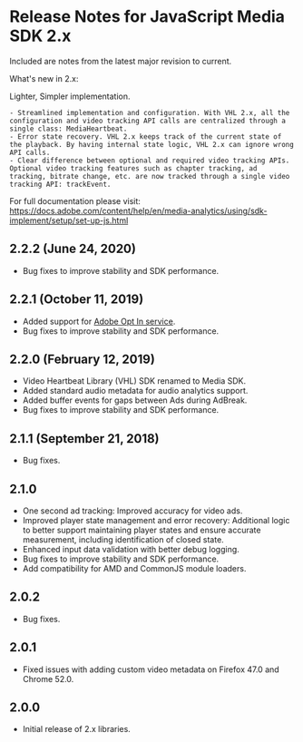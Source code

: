 # Release Notes for JavaScript Media SDK 2.x

Included are notes from the latest major revision to current.

What's new in 2.x:

Lighter, Simpler implementation.

	- Streamlined implementation and configuration. With VHL 2.x, all the configuration and video tracking API calls are centralized through a single class: MediaHeartbeat.
	- Error state recovery. VHL 2.x keeps track of the current state of the playback. By having internal state logic, VHL 2.x can ignore wrong API calls.
	- Clear difference between optional and required video tracking APIs. Optional video tracking features such as chapter tracking, ad tracking, bitrate change, etc. are now tracked through a single video tracking API: trackEvent.

For full documentation please visit:
https://docs.adobe.com/content/help/en/media-analytics/using/sdk-implement/setup/set-up-js.html

## 2.2.2 (June 24, 2020)
- Bug fixes to improve stability and SDK performance.

## 2.2.1 (October 11, 2019)
- Added support for [Adobe Opt In service](https://docs.adobe.com/content/help/en/id-service/using/implementation-guides/opt-in-service/getting-started.html).
- Bug fixes to improve stability and SDK performance.

## 2.2.0 (February 12, 2019)
- Video Heartbeat Library (VHL) SDK renamed to Media SDK.
- Added standard audio metadata for audio analytics support.
- Added buffer events for gaps between Ads during AdBreak.
- Bug fixes to improve stability and SDK performance.

## 2.1.1 (September 21, 2018)
- Bug fixes.

## 2.1.0
- One second ad tracking: Improved accuracy for video ads.
- Improved player state management and error recovery: Additional logic to better support maintaining player states and ensure accurate measurement, including identification of closed state.
- Enhanced input data validation with better debug logging.
- Bug fixes to improve stability and SDK performance.
- Add compatibility for AMD and CommonJS module loaders.

## 2.0.2
- Bug fixes.

## 2.0.1
- Fixed issues with adding custom video metadata on Firefox 47.0 and Chrome 52.0.

## 2.0.0
- Initial release of 2.x libraries.
